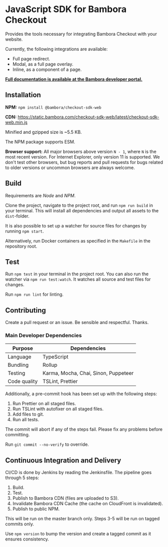 # JavaScript SDK for Bambora Checkout

Provides the tools necessary for integrating Bambora Checkout with your website.

Currently, the following integrations are available:

- Full page redirect.
- Modal, as a full page overlay.
- Inline, as a component of a page.

**[Full documentation is available at the Bambora developer portal.](https://developer.bambora.com/europe/checkout/web-sdk)**

## Installation

**NPM:** `npm install @bambora/checkout-sdk-web`

**CDN:** <https://static.bambora.com/checkout-sdk-web/latest/checkout-sdk-web.min.js>

Minified and gzipped size is ~5.5 KB.

The NPM package supports ESM.

**Browser support:**
All major browsers above version `N - 1`, where `N` is the most recent version.
For Internet Explorer, only version 11 is supported.
We don't test other browsers, but bug reports and pull requests for bugs related to older versions or uncommon browsers are always welcome.

## Build

Requirements are _Node_ and _NPM_.

Clone the project, navigate to the project root, and run `npm run build` in your terminal.
This will install all dependencies and output all assets to the `dist`-folder.

It is also possible to set up a watcher for source files for changes by running `npm start`.

Alternatively, run Docker containers as specified in the `Makefile` in the repository root.

## Test

Run `npm test` in your terminal in the project root.
You can also run the watcher via `npm run test:watch`.
It watches all source and test files for changes.

Run `npm run lint` for linting.

## Contributing

Create a pull request or an issue. Be sensible and respectful. Thanks.

### Main Developer Dependencies

| Purpose      | Dependencies                         |
| ------------ | ------------------------------------ |
| Language     | TypeScript                           |
| Bundling     | Rollup                               |
| Testing      | Karma, Mocha, Chai, Sinon, Puppeteer |
| Code quality | TSLint, Prettier                     |

Additionally, a pre-commit hook has been set up with the following steps:

1. Run Prettier on all staged files.
2. Run TSLint with autofixer on all staged files.
3. Add files to git.
4. Run all tests.

The commit will abort if any of the steps fail. Please fix any problems before committing.

Run `git commit --no-verify` to override.

## Continuous Integration and Delivery

CI/CD is done by Jenkins by reading the Jenkinsfile. The pipeline goes through 5 steps:

1. Build.
2. Test.
3. Publish to Bambora CDN (files are uploaded to S3).
4. Invalidate Bambora CDN Cache (the cache on CloudFront is invalidated).
5. Publish to public NPM.

This will be run on the master branch only.
Steps 3-5 will be run on tagged commits only.

Use `npm version` to bump the version and create a tagged commit as it ensures consistency.